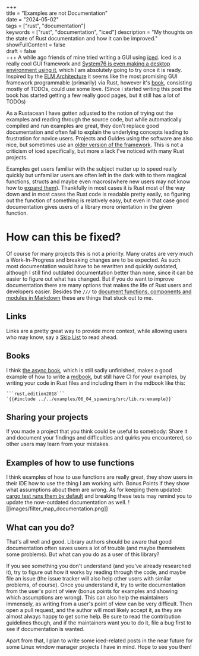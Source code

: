 +++  
title = "Examples are not Documentation"  
date = "2024-05-02"  
tags = ["rust", "documentation"]  
keywords = ["rust", "documentation", "iced"]
description = "My thoughts on the state of Rust documentation and how it can be improved."
showFullContent = false  
draft = false  
+++
A while ago friends of mine tried writing a GUI using [iced](https://github.com/iced-rs/iced). Iced is a really cool GUI framework and [System76 is even making a desktop environment using it](https://blog.system76.com/post/locked-and-loaded-with-new-cosmic-de-updates), which I am absolutely going to try once it is ready. Inspired by the [ELM Architecture](https://guide.elm-lang.org/architecture/) it seems like the most promising GUI framework programmable (primarily) via Rust, however it's [book](https://book.iced.rs/), consisting mostly of TODOs, could use some love. (Since i started writing this post the book has started getting a few really good pages, but it still has a lot of TODOs)

As a Rustacean I have gotten adjusted to the notion of trying out the examples and reading through the source code, but while automatically compiled and run examples are great, they don't replace good documentation and often fail to explain the underlying concepts leading to frustration for novice users. Projects and Guides using the software are also nice, but sometimes use an [older version of the framework](https://github.com/iced-rs/awesome-iced). This is not a criticism of iced specifically, but more a lack I've noticed with many Rust projects. 

Examples get users familiar with the subject matter up to speed really quickly but unfamiliar users are often left in the dark with to them magical functions, structs and maybe even macros(where new users may not know how to [expand them](https://github.com/dtolnay/cargo-expand)). Thankfully in most cases it is Rust most of the way down and in most cases the Rust code is readable pretty easily, so figuring out the function of something is relatively easy, but even in that case good documentation gives users of a library more orientation in the given function.

# How can this be fixed?
Of course for many projects this is not a priority. Many crates are very much a Work-In-Progress and breaking changes are to be expected. As such most documentation would have to be rewritten and quickly outdated, although I still find outdated documentation better than none, since it can be easier to figure out what has changed. But if you do want to improve documentation there are many options that makes the life of Rust users and developers easier. Besides the `///` to [document functions, components and modules in Markdown](https://doc.rust-lang.org/rustdoc/how-to-write-documentation.html) these are things that stuck out to me.

## Links
Links are a pretty great way to provide more context, while allowing users who may know, say a [Skip List](https://en.wikipedia.org/wiki/Skip_list) to read ahead.
## Books
I think [the async book](https://github.com/rust-lang/async-book), which is still sadly unfinished, makes a good example of how to write a [mdbook](https://rust-lang.github.io/mdBook/), but still have CI for your examples, by writing your code in Rust files and including them in the mdbook like this:
``````
```rust,edition2018```
`{{#include ../../examples/06_04_spawning/src/lib.rs:example}}`
``````

## Sharing your projects
If you made a project that you think could be useful to somebody: Share it and document your findings and difficulties and quirks you encountered, so other users may learn from your mistakes.
## Examples of how to use functions
I think examples of how to use functions are really great, they show users in their IDE how to use the thing I am working with. Bonus Points if they show what assumptions about them are wrong. As for keeping them updated: [cargo test runs them by default](https://doc.rust-lang.org/cargo/commands/cargo-test.html#documentation-tests) and breaking these tests may remind you to update the now-outdated documentation as well.
![[images/filter_map_documentation.png]]

## What can you do?
That's all well and good. Library authors should be aware that good documentation often saves users a lot of trouble (and maybe themselves some problems). But what can you do as a user of this library? 

If you see something you don't understand (and you've already researched it), try to figure out how it works by reading through the code, and maybe file an issue (the issue tracker will also help other users with similar problems, of course). Once you understand it, try to write documentation from the user's point of view (bonus points for examples and showing which assumptions are wrong). This can also help the maintainers immensely, as writing from a user's point of view can be very difficult. Then open a pull request, and the author will most likely accept it, as they are almost always happy to get some help. Be sure to read the contribution guidelines though, and if the maintainers want you to do it, file a bug first to see if documentation is wanted.

Apart from that, I plan to write some iced-related posts in the near future for some Linux window manager projects I have in mind. Hope to see you then!